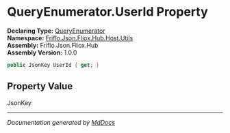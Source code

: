 ﻿<!--  
  <auto-generated>   
    The contents of this file were generated by a tool.  
    Changes to this file may be list if the file is regenerated  
  </auto-generated>   
-->

# QueryEnumerator.UserId Property

**Declaring Type:** [QueryEnumerator](../index.md)  
**Namespace:** [Friflo.Json.Fliox.Hub.Host.Utils](../../index.md)  
**Assembly:** Friflo.Json.Fliox.Hub  
**Assembly Version:** 1.0.0

```csharp
public JsonKey UserId { get; }
```

## Property Value

JsonKey

___

*Documentation generated by [MdDocs](https://github.com/ap0llo/mddocs)*
